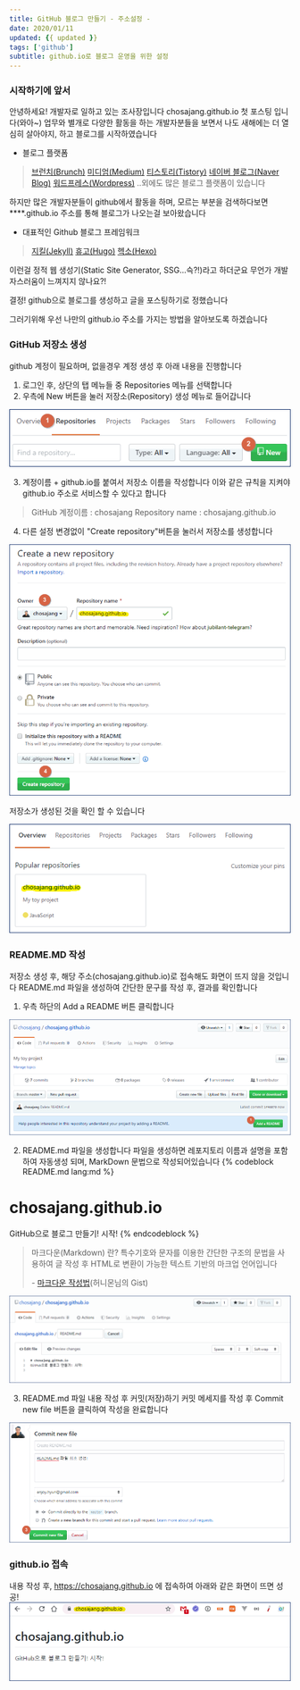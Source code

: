 ```yaml
---
title: GitHub 블로그 만들기 - 주소설정 -
date: 2020/01/11
updated: {{ updated }}
tags: ['github']
subtitle: github.io로 블로그 운영을 위한 설정
---
```


<!-- more -->

### 시작하기에 앞서
안녕하세요! 개발자로 일하고 있는 조사장입니다
chosajang.github.io 첫 포스팅 입니다(와아~)
업무와 별개로 다양한 활동을 하는 개발자분들을 보면서 나도 새해에는 더 열심히 살아야지, 하고 블로그를 시작하였습니다

- 블로그 플랫폼
 > <a href="https://brunch.co.kr/">브런치(Brunch)</a>
 > <a href="https://medium.com/">미디엄(Medium)</a>
 > <a href="https://www.tistory.com/">티스토리(Tistory)</a>
 > <a href="http://section.blog.naver.com">네이버 블로그(Naver Blog)</a>
 > <a href="https://wordpress.org/">워드프레스(Wordpress)</a>
 > ..외에도 많은 블로그 플랫폼이 있습니다

하지만 많은 개발자분들이 github에서 활동을 하며, 모르는 부분을 검색하다보면 ****.github.io 주소를 통해 블로그가 나오는걸 보아왔습니다
- 대표적인 Github 블로그 프레임워크
 > <a href="https://jekyllrb-ko.github.io/">지킬(Jekyll)</a>
 > <a href="https://gohugo.io/">휴고(Hugo)</a>
 > <a href="https://hexo.io/ko/">헥소(Hexo)</a>

이런걸 정적 웹 생성기(Static Site Generator, SSG...슥?!)라고 하더군요
무언가 개발자스러움이 느껴지지 않나요?!

결정! github으로 블로그를 생성하고 글을 포스팅하기로 정했습니다

그러기위해 우선 나만의 github.io 주소를 가지는 방법을 알아보도록 하겠습니다

### GitHub 저장소 생성

github 계정이 필요하며, 없을경우 계정 생성 후 아래 내용을 진행합니다

1. 로그인 후, 상단의 탭 메뉴들 중 Repositories 메뉴를 선택합니다
2. 우측에 New 버튼을 눌러 저장소(Repository) 생성 메뉴로 들어갑니다

<img src="/image/github.blog.create/01.gif" />

3. 계정이름 + github.io를 붙여서 저장소 이름을 작성합니다
이와 같은 규칙을 지켜야 github.io 주소로 서비스할 수 있다고 합니다
> GitHub 계정이름 : chosajang
> Repository name : chosajang.github.io

4. 다른 설정 변경없이 "Create repository"버튼을 눌러서 저장소를 생성합니다

<img src="/image/github.blog.create/02.gif" />

저장소가 생성된 것을 확인 할 수 있습니다

<img src="/image/github.blog.create/03.gif" />

### README.MD 작성
저장소 생성 후, 해당 주소(chosajang.github.io)로 접속해도 화면이 뜨지 않을 것입니다
README.md 파일을 생성하여 간단한 문구를 작성 후, 결과를 확인합니다

1. 우측 하단의 Add a README 버튼 클릭합니다
<img src="/image/github.blog.create/04.gif" />

2. README.md 파일을 생성합니다
파일을 생성하면 레포지토리 이름과 설명을 포함하여 자동생성 되며, MarkDown 문법으로 작성되어있습니다
{% codeblock README.md lang:md %}
# chosajang.github.io
GitHub으로 블로그 만들기! 시작!
{% endcodeblock %}
> 마크다운(Markdown) 란?
> 특수기호와 문자를 이용한 간단한 구조의 문법을 사용하여 글 작성 후 HTML로 변환이 가능한 텍스트 기반의 마크업 언어입니다
>
> \- [마크다운 작성법](https://gist.github.com/ihoneymon/652be052a0727ad59601)(허니몬님의 Gist)

<img src="/image/github.blog.create/05.gif" />

3. README.md 파일 내용 작성 후 커밋(저장)하기
커밋 메세지를 작성 후 Commit new file 버튼을 클릭하여 작성을 완료합니다
<img src="/image/github.blog.create/06.gif" />

### github.io 접속
내용 작성 후, https://chosajang.github.io 에 접속하여 아래와 같은 화면이 뜨면 성공!
<img src="/image/github.blog.create/07.gif" />
